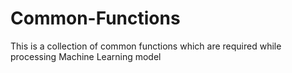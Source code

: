 # Common-Functions
This is a collection of common functions which are required while processing Machine Learning model
